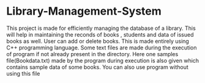 # Library-Management-System
This project is made for efficiently managing the database of a library.
This will help in maintaining the reconds of books , students and data of issued books as well. 
User can add or delete books.
This is made entirely using C++ programming language.
Some text files are made during the execution of program if not  already present in the directory. 
Here one samples file(Bookdata.txt) made by the program during execution is also given which contains sample data of some books. You can also use program without using this file 
